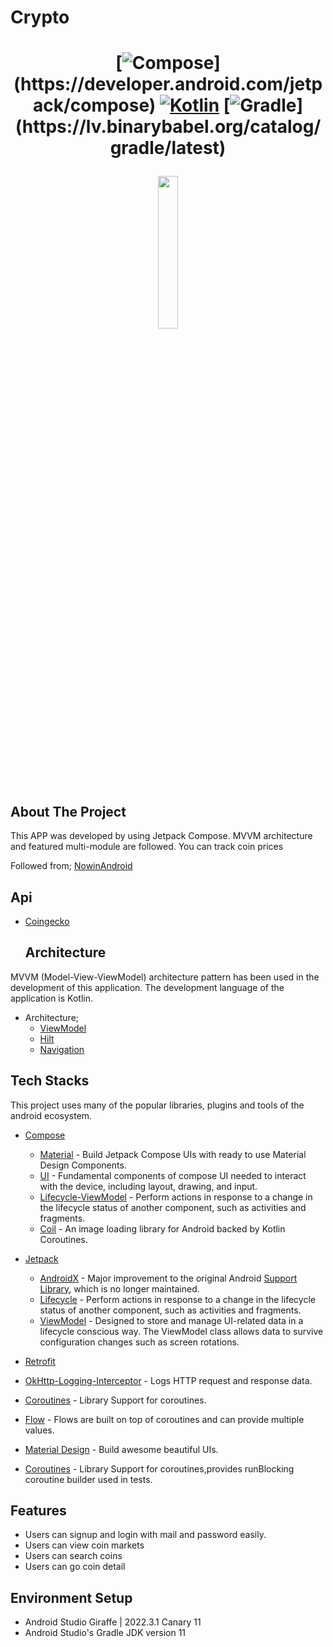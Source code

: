 # Crypto

  <h1 align="center"Cryptocurrency Price Tracker App</h1>
  
  [![Compose](https://img.shields.io/badge/compose-1.4.0-red.svg?)](https://developer.android.com/jetpack/compose)
  [![Kotlin](https://img.shields.io/badge/Kotlin-1.7.20-purple.svg?logo=kotlin)](http://kotlinlang.org)
  [![Gradle](https://img.shields.io/badge/gradle-7.5-blue.svg?)](https://lv.binarybabel.org/catalog/gradle/latest)

 <img src="docs/crypto.gif" width="25%"/>
 

## About The Project
  
This APP was developed by using Jetpack Compose. MVVM architecture and featured multi-module are followed.
You can track coin prices

Followed from;
 [NowinAndroid](https://github.com/android/nowinandroid)
 
 ## Api
* [Coingecko](https://www.coingecko.com/en/api)

  ## Architecture
MVVM (Model-View-ViewModel) architecture pattern has been used in the development of this application. The development language of the application is Kotlin.

* Architecture;
    * [ViewModel](https://developer.android.com/topic/libraries/architecture/viewmodel)
    * [Hilt](https://developer.android.com/training/dependency-injection/hilt-android) 
    * [Navigation](https://developer.android.com/guide/navigation)

## Tech Stacks
This project uses many of the popular libraries, plugins and tools of the android ecosystem.
 
- [Compose](https://developer.android.com/jetpack/compose)
  
    - [Material](https://developer.android.com/jetpack/androidx/releases/compose-material) - Build Jetpack Compose UIs with ready to use Material Design Components.
    - [UI](https://developer.android.com/jetpack/androidx/releases/compose-ui) - Fundamental components of compose UI needed to interact with the device, including layout, drawing, and input.
    - [Lifecycle-ViewModel](https://developer.android.com/jetpack/androidx/releases/lifecycle) - Perform actions in response to a change in the lifecycle status of another component, such as activities and fragments.
    - [Coil](https://coil-kt.github.io/coil/compose/) - An image loading library for Android backed by Kotlin Coroutines.

- [Jetpack](https://developer.android.com/jetpack)
  
    - [AndroidX](https://developer.android.com/jetpack/androidx) - Major improvement to the original Android [Support Library](https://developer.android.com/topic/libraries/support-library/index), which is no longer maintained.
    - [Lifecycle](https://developer.android.com/topic/libraries/architecture/lifecycle) - Perform actions in response to a change in the lifecycle status of another component, such as activities and fragments.
    - [ViewModel](https://developer.android.com/topic/libraries/architecture/viewmodel) - Designed to store and manage UI-related data in a lifecycle conscious way. The ViewModel class allows data to survive configuration changes such as screen rotations.

- [Retrofit](https://square.github.io/retrofit/)
- [OkHttp-Logging-Interceptor](https://github.com/square/okhttp/blob/master/okhttp-logging-interceptor/README.md) - Logs HTTP request and response data.
- [Coroutines](https://github.com/Kotlin/kotlinx.coroutines) - Library Support for coroutines.
- [Flow](https://developer.android.com/kotlin/flow) - Flows are built on top of coroutines and can provide multiple values.
- [Material Design](https://material.io/develop/android/docs/getting-started/) - Build awesome beautiful UIs.
- [Coroutines](https://github.com/Kotlin/kotlinx.coroutines) - Library Support for coroutines,provides runBlocking coroutine builder used in tests.
  
## Features
  - Users can signup and login with mail and password easily.
  - Users can view coin markets
  - Users can search coins 
  - Users can go coin detail


## Environment Setup
  - Android Studio Giraffe | 2022.3.1 Canary 11
  - Android Studio's Gradle JDK version 11

